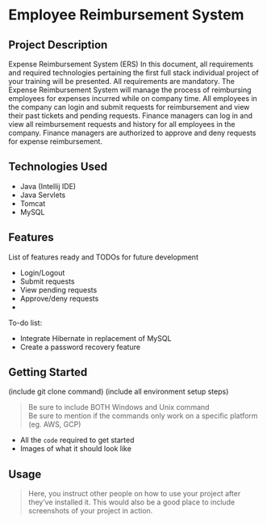 # Employee Reimbursement System

## Project Description

Expense Reimbursement System (ERS) In this document, all requirements and required technologies pertaining the first full stack individual project of your training will be presented. All requirements are mandatory. The Expense Reimbursement System will manage the process of reimbursing employees for expenses incurred while on company time. All employees in the company can login and submit requests for reimbursement and view their past tickets and pending requests. Finance managers can log in and view all reimbursement requests and history for all employees in the company. Finance managers are authorized to approve and deny requests for expense reimbursement.

## Technologies Used

* Java (Intellij IDE)
* Java Servlets
* Tomcat
* MySQL

## Features

List of features ready and TODOs for future development
* Login/Logout
* Submit requests
* View pending requests
* Approve/deny requests
* 

To-do list:
* Integrate Hibernate in replacement of MySQL
* Create a password recovery feature

## Getting Started
   
(include git clone command)
(include all environment setup steps)

> Be sure to include BOTH Windows and Unix command  
> Be sure to mention if the commands only work on a specific platform (eg. AWS, GCP)

- All the `code` required to get started
- Images of what it should look like

## Usage

> Here, you instruct other people on how to use your project after they’ve installed it. This would also be a good place to include screenshots of your project in action.

